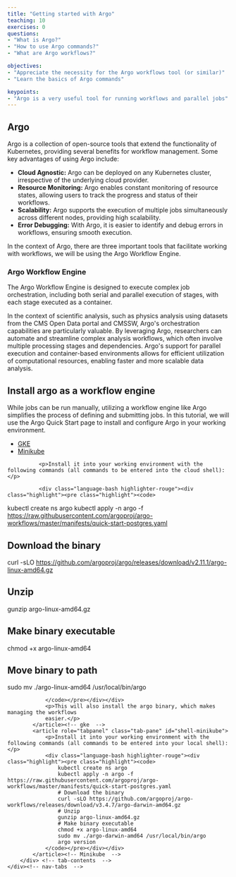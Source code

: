 ```yaml
---
title: "Getting started with Argo"
teaching: 10
exercises: 0
questions:
- "What is Argo?"
- "How to use Argo commands?"
- "What are Argo workflows?"

objectives:
- "Appreciate the necessity for the Argo workflows tool (or similar)"
- "Learn the basics of Argo commands"

keypoints:
- "Argo is a very useful tool for running workflows and parallel jobs"
---
```


## Argo

Argo is a collection of open-source tools that extend the functionality of Kubernetes, providing several benefits for workflow management. Some key advantages of using Argo include:

* **Cloud Agnostic:** Argo can be deployed on any Kubernetes cluster, irrespective of the underlying cloud provider.
* **Resource Monitoring:** Argo enables constant monitoring of resource states, allowing users to track the progress and status of their workflows.
* **Scalability:** Argo supports the execution of multiple jobs simultaneously across different nodes, providing high scalability.
* **Error Debugging:** With Argo, it is easier to identify and debug errors in workflows, ensuring smooth execution.

In the context of Argo, there are three important tools that facilitate working with workflows, we will be using the Argo Workflow Engine.

### Argo Workflow Engine
The Argo Workflow Engine is designed to execute complex job orchestration, including both serial and parallel execution of stages, with each stage executed as a container.

In the context of scientific analysis, such as physics analysis using datasets from the CMS Open Data portal and CMSSW, Argo's orchestration capabilities are particularly valuable. By leveraging Argo, researchers can automate and streamline complex analysis workflows, which often involve multiple processing stages and dependencies. Argo's support for parallel execution and container-based environments allows for efficient utilization of computational resources, enabling faster and more scalable data analysis.

## Install argo as a workflow engine

While jobs can be run manually, utilizing a workflow engine like Argo simplifies the process of defining and submitting jobs. In this tutorial, we will use the Argo Quick Start page to install and configure Argo in your working environment.

<div id="kubernetes-run">
    <div>
        <ul class="nav nav-tabs" role="tablist">
            <li role="presentation" class="active"><a data-os="GKE" href="#shell-gke" aria-controls="GKE" role="tab" data-toggle="tab">GKE</a></li>
            <li role="presentation"><a data-os="minikube" href="#shell-minikube" aria-controls="Minikube" role="tab" data-toggle="tab">Minikube</a></li>
        </ul>
        <div class="tab-content">
            <article role="tabpanel" class="tab-pane active" id="shell-gke">
                
              <p>Install it into your working environment with the following commands (all commands to be entered into the cloud shell):</p>    
                
              <div class="language-bash highlighter-rouge"><div class="highlight"><pre class="highlight"><code> 
              
kubectl create ns argo
kubectl apply -n argo -f https://raw.githubusercontent.com/argoproj/argo-workflows/master/manifests/quick-start-postgres.yaml
# Download the binary
curl -sLO https://github.com/argoproj/argo/releases/download/v2.11.1/argo-linux-amd64.gz
# Unzip
gunzip argo-linux-amd64.gz
# Make binary executable
chmod +x argo-linux-amd64
# Move binary to path
sudo mv ./argo-linux-amd64 /usr/local/bin/argo
                    
                </code></pre></div></div>
                <p>This will also install the argo binary, which makes managing the workflows
                easier.</p>
            </article><!-- gke  -->
            <article role="tabpanel" class="tab-pane" id="shell-minikube">
                <p>Install it into your working environment with the following commands (all commands to be entered into your local shell):</p>    
                <div class="language-bash highlighter-rouge"><div class="highlight"><pre class="highlight"><code>
                    kubectl create ns argo
                    kubectl apply -n argo -f https://raw.githubusercontent.com/argoproj/argo-workflows/master/manifests/quick-start-postgres.yaml
                    # Download the binary
                    curl -sLO https://github.com/argoproj/argo-workflows/releases/download/v3.4.7/argo-darwin-amd64.gz
                    # Unzip
                    gunzip argo-linux-amd64.gz
                    # Make binary executable
                    chmod +x argo-linux-amd64
                    sudo mv ./argo-darwin-amd64 /usr/local/bin/argo
                    argo version    
                </code></pre></div></div>
            </article><!-- Minikube  -->
        </div> <!-- tab-contents  -->
    </div><!-- nav-tabs  -->
</div><!-- kubernetes-run  -->
